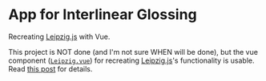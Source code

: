 # App for Interlinear Glossing

Recreating [Leipzig.js](https://bdchauvette.net/leipzig.js/) with Vue.

This project is NOT done (and I'm not sure WHEN will be done), but the vue component ([`Leipzig.vue`](https://github.com/liao961120/gloss/blob/master/src/components/Leipzig.vue)) for recreating [Leipzig.js](https://bdchauvette.net/leipzig.js/)'s functionality is usable. Read [this post](https://yongfu.name/2020/02/22/leipzigVue.html) for details.
